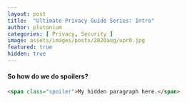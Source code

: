 ```yaml
---
layout: post
title:  "Ultimate Privacy Guide Series: Intro"
author: plutonium
categories: [ Privacy, Security ]
image: assets/images/posts/2020aug/upr0.jpg
featured: true
hidden: true
---
```





#### So how do we do spoilers?

```html
<span class="spoiler">My hidden paragraph here.</span>
```
